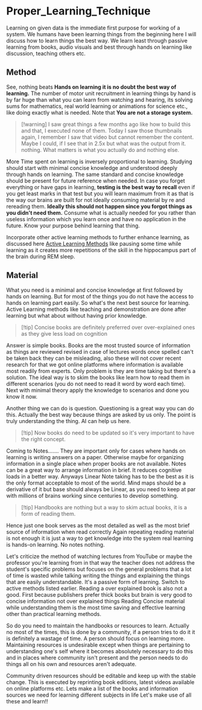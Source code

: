 
# Proper_Learning_Technique
Learning on given data is the immediate first purpose for working of a system. We humans have been learning things from the beginning here I will discuss how to learn things the best way. We learn least through passive learning from books, audio visuals and best through hands on learning like discussion, teaching others etc.

## Method
 See, nothing beats **Hands on learning it is no doubt the best way of learning.** 
 The number of motor unit recruitment in learning things by hand is by far huge than what you can learn from watching and hearing, its solving sums for mathematics, real world learning or animations for science etc., like doing exactly what is needed. 
 Note that **You are not a storage system.**

 >[!warning] I saw great things a few months ago like how to build this and that, I executed none of them. Today I saw those thumbnails again, I remember I saw that video but cannot remember the content. Maybe I could, if I see that in 2.5x but what was the output from it. nothing. What matters is what you actually do and nothing else. 

More Time spent on learning is inversely proportional to learning.
Studying should start with minimal concise knowledge and understood deeply through hands on learning. The same standard and concise knowledge should be present for future reference when needed. In case you forget everything or have gaps in learning, **testing is the best way to recall** even if you get least marks in that test but you will learn maximum from it as that is the way our brains are built for not ideally consuming material by re and rereading them. **Ideally this should not happen since you forgot things as you didn't need them.** Consume what is actually needed for you rather than useless information which you learn once and have no application in the future.
Know your purpose behind learning that thing.

Incorporate other active learning methods to further enhance learning, as discussed here [Active Learning Methods](D_Cognition) like pausing some time while learning as it creates more repetitions of the skill in the hippocampus part of the brain during REM sleep. 


## Material
What you need is a minimal and concise knowledge at first followed by hands on learning.
But for most of the things you do not have the access to hands on learning part easily. So what's the next best source for learning. Active Learning methods like teaching and demonstration are done after learning but what about without having prior knowledge.

>[!tip]  Concise books are definitely preferred over over-explained ones as they give less load on cognition

Answer is simple books. Books are the most trusted source of information as things are reviewed revised in case of lectures words once spelled can't be taken back they can be misleading, also these will not cover recent research for that we got online platforms where information is available most readily from experts.
 Only problem is they are time taking but there's a solution. The ideal way is to skim the books like learn how to read them in different scenarios (you do not need to read it word by word each time). 
Next with minimal theory apply the knowledge to scenarios and done you know it now.

Another thing we can do is question. Questioning is a great way you can do this. Actually the best way because things are asked by us only. The point is truly understanding the thing. AI can help us here.

>[!tip] Now books do need to be updated so it's very important to have the right concept.

Coming to Notes....... 
They are important only for cases where hands on learning is writing answers on a paper. Otherwise maybe for organizing information in a single place when proper books are not available.  Notes can be a great way to arrange information in brief. It reduces cognitive loads in a 
better way.
Anyways Linear Note taking has to be the best as it is the only format acceptable to most of the world. Mind maps should be a derivative of it but base should always be Linear, as you need to keep at par with millions of brains working since centuries to develop something.

>[!tip] Handbooks are nothing but a way to skim actual books, it is a form of reading them.


Hence just one book serves as the most detailed as well as the most brief source of information when read correctly
Again repeating reading material is not enough it is just a way to get knowledge into the system real learning is hands-on learning. No notes nothing.



Let's criticize the method of watching lectures from YouTube or maybe the professor you're  learning from in that way the teacher does not address the student's specific problems but focuses on the general problems that a lot of time is wasted while talking writing the things and explaining the things that are easily understandable. It's a passive form of learning. Switch to active methods listed earlier. 
Reading a over explained book is also not a good. First because publishers prefer thick books but brain is very good to concise information not over explained things 
Reading Concise material while understanding them is the most time saving and effective learning other than practical learning methods.


So do you need to maintain the handbooks or resources to learn. Actually no most of the times, this is done by a community, if a person tries to do it it is definitely a wastage of time.
A person should focus on learning more. Maintaining resources is undesirable except when things are pertaining to understanding one's self where it becomes absolutely necessary to do this and in places where community isn't present and the person needs to do things all on his own and resources aren't adequate. 

Community driven resources should be editable and keep up with the stable change. This is executed by reprinting book editions, latest videos available on online platforms etc.
Lets make a list of the books and information sources we need for learning different subjects in life 
Let's make use of all these and learn!!

